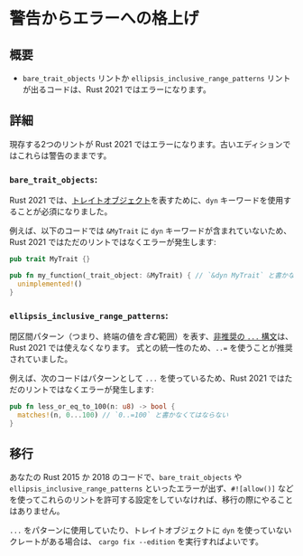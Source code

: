 <!--
# Warnings promoted to errors
-->

# 警告からエラーへの格上げ

<!--
## Summary
-->

## 概要

<!--
- Code that triggered the `bare_trait_objects` and `ellipsis_inclusive_range_patterns` lints will error in Rust 2021.
-->

- `bare_trait_objects` リントか `ellipsis_inclusive_range_patterns` リントが出るコードは、Rust 2021 ではエラーになります。

<!--
## Details
-->

## 詳細

<!--
Two existing lints are becoming hard errors in Rust 2021, but these lints will remain warnings in older editions.
-->

現存する2つのリントが Rust 2021 ではエラーになります。古いエディションではこれらは警告のままです。

### `bare_trait_objects`:

<!--
The use of the `dyn` keyword to identify [trait objects](https://doc.rust-lang.org/book/ch17-02-trait-objects.html)
will be mandatory in Rust 2021.
-->

Rust 2021 では、[トレイトオブジェクト](https://doc.rust-lang.org/book/ch17-02-trait-objects.html)を表すために、`dyn` キーワードを使用することが必須になりました。

<!--
For example, the following code which does not include the `dyn` keyword in `&MyTrait`
will produce an error instead of just a lint in Rust 2021:
-->

例えば、以下のコードでは `&MyTrait` に `dyn` キーワードが含まれていないため、Rust 2021 ではただのリントではなくエラーが発生します:

<!--
```rust
pub trait MyTrait {}

pub fn my_function(_trait_object: &MyTrait) { // should be `&dyn MyTrait`
  unimplemented!()
}
```
-->

```rust
pub trait MyTrait {}

pub fn my_function(_trait_object: &MyTrait) { // `&dyn MyTrait` と書かなくてはならない
  unimplemented!()
}
```

### `ellipsis_inclusive_range_patterns`:

<!--
The [deprecated `...` syntax](https://doc.rust-lang.org/stable/reference/patterns.html#range-patterns)
for inclusive range patterns (i.e., ranges where the end value is *included* in the range) is no longer 
accepted in Rust 2021. It has been superseded by `..=`, which is consistent with expressions.
-->

閉区間パターン（つまり、終端の値を*含む*範囲）を表す、[非推奨の `...` 構文](https://doc.rust-lang.org/stable/reference/patterns.html#range-patterns)は、Rust 2021 では使えなくなります。
式との統一性のため、`..=` を使うことが推奨されていました。

<!--
For example, the following code which uses `...` in a pattern will produce an error instead of 
just a lint in Rust 2021:
-->

例えば、次のコードはパターンとして `...` を使っているため、Rust 2021 ではただのリントではなくエラーが発生します:

<!--
```rust
pub fn less_or_eq_to_100(n: u8) -> bool {
  matches!(n, 0...100) // should be `0..=100`
}
```
-->

```rust
pub fn less_or_eq_to_100(n: u8) -> bool {
  matches!(n, 0...100) // `0..=100` と書かなくてはならない
}
```

<!--
## Migrations 
-->

## 移行

<!--
If your Rust 2015 or 2018 code does not produce any warnings for `bare_trait_objects` 
or `ellipsis_inclusive_range_patterns` and you've not allowed these lints through the 
use of `#![allow()]` or some other mechanism, then there's no need to migrate.
-->

あなたの Rust 2015 か 2018 のコードで、`bare_trait_objects` や `ellipsis_inclusive_range_patterns` といったエラーが出ず、`#![allow()]` などを使ってこれらのリントを許可する設定をしていなければ、移行の際にやることはありません。

<!--
To automatically migrate any crate that uses `...` in patterns or does not use `dyn` with
trait objects, you can run `cargo fix --edition`.
-->

`...` をパターンに使用していたり、トレイトオブジェクトに `dyn` を使っていないクレートがある場合は、
`cargo fix --edition` を実行すればよいです。
